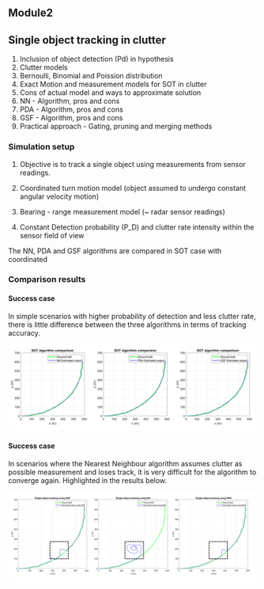 ## Module2

## Single object tracking in clutter
1. Inclusion of object detection (Pd) in hypothesis
2. Clutter models
3. Bernoulli, Binomial and Poission distribution
4. Exact Motion and measurement models for SOT in clutter
5. Cons of actual model and ways to approximate solution
6. NN  - Algorithm, pros and cons
7. PDA - Algorithm, pros and cons
8. GSF - Algorithm, pros and cons
9. Practical approach - Gating, pruning and merging methods

### Simulation setup

1. Objective is to track a single object using measurements from sensor readings.

2. Coordinated turn motion model (object assumed to undergo constant angular 
   velocity motion)

3. Bearing - range measurement model (~ radar sensor readings)

4. Constant Detection probability (P_D) and clutter rate intensity within the
   sensor field of view
 
The NN, PDA and GSF algorithms are compared in SOT case with coordinated

### Comparison results

#### Success case

In simple scenarios with higher probability of detection and less clutter rate,
there is little difference between the three algorithms in terms of tracking 
accuracy. 

![Success_case_SOT](SOT_animation/SOT_Success_cases_comparison.png)


#### Success case

In scenarios where the Nearest Neighbour algorithm assumes clutter as possible
measurement and loses track, it is very difficult for the algorithm to converge
again. Highlighted in the results below.
 
![Failure_case_SOT](SOT_animation/SOT_Failure_cases_comparison.png)
